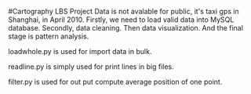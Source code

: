 #Cartography LBS Project
Data is not avalable for public, it's taxi gps in Shanghai, in April 2010.
Firstly, we need to load valid data into MySQL database.
Secondly, data cleaning.
Then data visualization.
And the final stage is pattern analysis.


loadwhole.py is used for import data in bulk.  

readline.py is simply used for print lines in big files.

filter.py is used for out put compute average position of one point.
